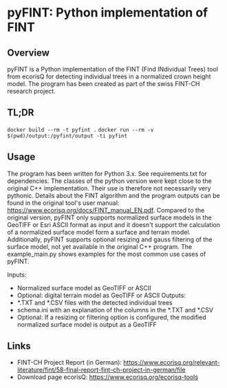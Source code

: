 # pyFINT: Python implementation of FINT

## Overview
pyFINT is a Python implementation of the FINT (Find INdividual Trees) tool from ecorisQ for detecting individual trees in a normalized crown height model. The program has been created as part of the swiss FINT-CH research project. 

## TL;DR
`docker build --rm -t pyfint .`
`docker run --rm -v $(pwd)/output:/pyfint/output -ti pyfint`

## Usage
The program has been written for Python 3.x. See requirements.txt for dependencies. The classes of the python version were kept close to the original C++ implementation. Their use is therefore not necessarily very pythonic. Details about the FINT algorithm and the program outputs can be found in the original tool's user manual: https://www.ecorisq.org/docs/FINT_manual_EN.pdf. Compared to the original version, pyFINT only supports normalized surface models in the GeoTIFF or Esri ASCII format as input and it doesn't support the calculation of a normalized surface model form a surface and terrain model. Additionally, pyFINT supports optional resizing and gauss filtering of the surface model, not yet available in the original C++ program. The example_main.py shows examples for the most common use cases of pyFINT.

Inputs:
- Normalized surface model as GeoTIFF or ASCII
- Optional: digital terrain model as GeoTIFF or ASCII
Outputs:
- *.TXT and *.CSV files with the detected individual trees
- schema.ini with an explanation of the columns in the *.TXT and *.CSV
- Optional: If a resizing or filtering option is configured, the modified normalized surface model is output as a GeoTIFF 

## Links
- FINT-CH Project Report (in German): https://www.ecorisq.org/relevant-literature/fint/58-final-report-fint-ch-project-in-german/file
- Download page ecorisQ: https://www.ecorisq.org/ecorisq-tools
